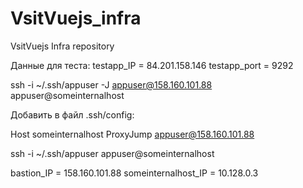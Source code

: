# VsitVuejs_infra
VsitVuejs Infra repository


Данные для теста:
testapp_IP = 84.201.158.146
testapp_port = 9292

ssh -i ~/.ssh/appuser -J appuser@158.160.101.88 appuser@someinternalhost

Добавить в файл .ssh/config:

Host someinternalhost
   ProxyJump appuser@158.160.101.88

ssh -i ~/.ssh/appuser appuser@someinternalhost

bastion_IP = 158.160.101.88
someinternalhost_IP = 10.128.0.3

